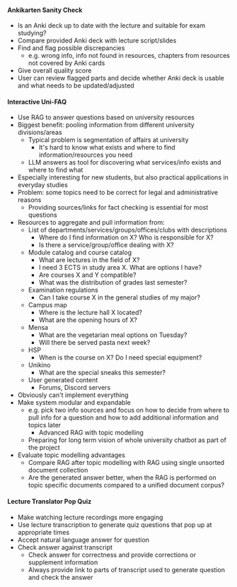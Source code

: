 #### Ankikarten Sanity Check
- Is an Anki deck up to date with the lecture and suitable for exam studying?
- Compare provided Anki deck with lecture script/slides
- Find and flag possible discrepancies
	- e.g. wrong info, info not found in resources, chapters from resources not covered by Anki cards
- Give overall quality score
- User can review flagged parts and decide whether Anki deck is usable and what needs to be updated/adjusted

#### Interactive Uni-FAQ
- Use RAG to answer questions based on university resources
- Biggest benefit: pooling information from different university divisions/areas
	- Typical problem is segmentation of affairs at university
		- It's hard to know what exists and where to find information/resources you need
	- LLM answers as tool for discovering what services/info exists and where to find what
- Especially interesting for new students, but also practical applications in everyday studies
- Problem: some topics need to be correct for legal and administrative reasons
	- Providing sources/links for fact checking is essential for most questions
- Resources to aggregate and pull information from:
	- List of departments/services/groups/offices/clubs with descriptions
		- Where do I find information on X? Who is responsible for X?
		- Is there a service/group/office dealing with X?
	- Module catalog and course catalog
		- What are lectures in the field of X?
		- I need 3 ECTS in study area X. What are options I have?
		- Are courses X and Y compatible?
		- What was the distribution of grades last semester?
	- Examination regulations
		- Can I take course X in the general studies of my major?
	- Campus map
		- Where is the lecture hall X located?
		- What are the opening hours of X?
	- Mensa
		- What are the vegetarian meal options on Tuesday?
		- Will there be served pasta next week?
	- HSP
		- When is the course on X? Do I need special equipment?
	- Unikino
		- What are the special sneaks this semester?
	- User generated content
		- Forums, Discord servers
- Obviously can't implement everything
- Make system modular and expandable
	- e.g. pick two info sources and focus on how to decide from where to pull info for a question and how to add additional information and topics later
		- Advanced RAG with topic modelling
	- Preparing for long term vision of whole university chatbot as part of the project
- Evaluate topic modelling advantages
	- Compare RAG after topic modelling with RAG using single unsorted document collection
	- Are the generated answer better, when the RAG is performed on topic specific documents compared to a unified document corpus?

#### Lecture Translator Pop Quiz
- Make watching lecture recordings more engaging
- Use lecture transcription to generate quiz questions that pop up at appropriate times
- Accept natural language answer for question
- Check answer against transcript
	- Check answer for correctness and provide corrections or supplement information
	- Always provide link to parts of transcript used to generate question and check the answer